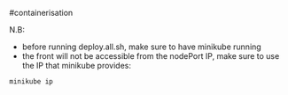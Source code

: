 #containerisation

N.B: 
* before running deploy.all.sh, make sure to have minikube running
* the front will not be accessible from the nodePort IP, make sure to use the IP that minikube provides:
```zsh
minikube ip
```

